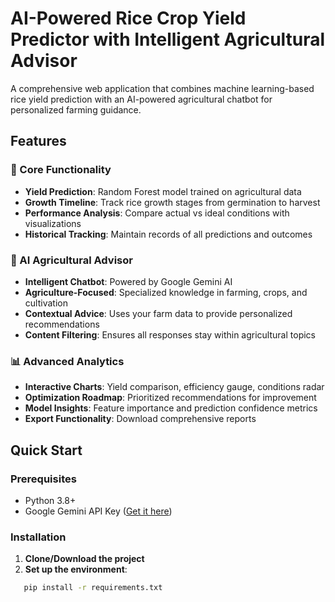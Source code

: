 # AI-Powered Rice Crop Yield Predictor with Intelligent Agricultural Advisor

A comprehensive web application that combines machine learning-based rice yield prediction with an AI-powered agricultural chatbot for personalized farming guidance.

## Features

### 🌾 Core Functionality
- **Yield Prediction**: Random Forest model trained on agricultural data
- **Growth Timeline**: Track rice growth stages from germination to harvest
- **Performance Analysis**: Compare actual vs ideal conditions with visualizations
- **Historical Tracking**: Maintain records of all predictions and outcomes

### 🤖 AI Agricultural Advisor
- **Intelligent Chatbot**: Powered by Google Gemini AI
- **Agriculture-Focused**: Specialized knowledge in farming, crops, and cultivation
- **Contextual Advice**: Uses your farm data to provide personalized recommendations
- **Content Filtering**: Ensures all responses stay within agricultural topics

### 📊 Advanced Analytics
- **Interactive Charts**: Yield comparison, efficiency gauge, conditions radar
- **Optimization Roadmap**: Prioritized recommendations for improvement
- **Model Insights**: Feature importance and prediction confidence metrics
- **Export Functionality**: Download comprehensive reports

## Quick Start

### Prerequisites
- Python 3.8+
- Google Gemini API Key ([Get it here](https://makersuite.google.com/app/apikey))

### Installation

1. **Clone/Download the project**
2. **Set up the environment**:
```bash
   pip install -r requirements.txt
